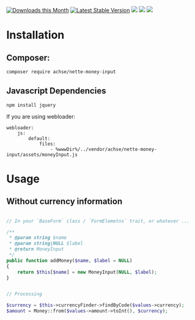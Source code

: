 [![Downloads this Month](https://img.shields.io/packagist/dm/achse/nette-money-input.svg)](https://packagist.org/packages/achse/nette-money-input)
[![Latest Stable Version](https://poser.pugx.org/achse/nette-money-input/v/stable)](https://github.com/achse/nette-money-input/releases)
![](https://travis-ci.org/Achse/nette-money-input.svg?branch=master)
![](https://scrutinizer-ci.com/g/Achse/nette-money-input/badges/quality-score.png?b=master)
![](https://scrutinizer-ci.com/g/Achse/nette-money-input/badges/coverage.png?b=master)

# Installation

## Composer:
```bash
composer require achse/nette-money-input
```

## Javascript Dependencies
```
npm install jquery
```

If you are using webloader:
```neon
webloader:
	js:
		default:
			files:
				- %wwwDir%/../vendor/achse/nette-money-input/assets/moneyInput.js
```

# Usage

## Without currency information
```php

// In your `BaseForm` class / `FormElemetns` trait, or whatever ...

/**
 * @param string $name
 * @param string|NULL $label
 * @return MoneyInput
 */
public function addMoney($name, $label = NULL)
{
	return $this[$name] = new MoneyInput(NULL, $label);
}


// Processing

$currency = $this->currencyFinder->findByCode($values->currency);
$amount = Money::from($values->amount->toInt(), $currency);
